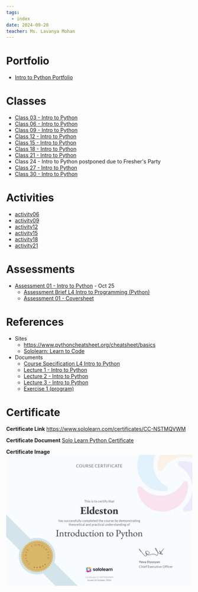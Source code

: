 ```yaml
---
tags:
  - index
date: 2024-09-20
teacher: Ms. Lavanya Mohan
---
```

# Portfolio
- [Intro to Python Portfolio](Intro%20to%20Python%20Portfolio.md)
# Classes
- [Class 03 - Intro to Python](Class%2003%20-%20Intro%20to%20Python.md)
- [Class 06 - Intro to Python](Class%2006%20-%20Intro%20to%20Python.md)
- [Class 09 - Intro to Python](Class%2009%20-%20Intro%20to%20Python.md)
- [Class 12 - Intro to Python](Class%2012%20-%20Intro%20to%20Python.md)
- [Class 15 - Intro to Python](Class%2015%20-%20Intro%20to%20Python.md)
- [Class 18 - Intro to Python](Class%2018%20-%20Intro%20to%20Python.md)
- [Class 21 - Intro to Python](Class%2021%20-%20Intro%20to%20Python.md)
- Class 24 - Intro to Python postponed due to Fresher's Party
- [Class 27 - Intro to Python](Class%2027%20-%20Intro%20to%20Python.md)
- [Class 30 - Intro to Python](Class%2030%20-%20Intro%20to%20Python.md)
# Activities
- [activity06](Activity/Activity%2001%20-%20Intro%20to%20Python/activity06.py)
- [activity09](Activity/Activity%2001%20-%20Intro%20to%20Python/activity09.py)
- [activity12](Activity/Activity%2001%20-%20Intro%20to%20Python/activity12.py)
- [activity15](Activity/Activity%2001%20-%20Intro%20to%20Python/activity15.py)
- [activity18](Activity/Activity%2001%20-%20Intro%20to%20Python/activity18.py)
- [activity21](Activity/Activity%2001%20-%20Intro%20to%20Python/activity21.py)
# Assessments
- [Assessment 01 - Intro to Python](Assessments/Assessment%2001%20-%20Intro%20to%20Python/Assessment%2001%20-%20Intro%20to%20Python.md) - Oct 25
	- [Assessment Brief L4 Intro to Programming (Python)](Assessments/Assessment%2001%20-%20Intro%20to%20Python/Assessment%20Brief%20L4%20Intro%20to%20Python.docx)
	- [Assessment 01 - Coversheet](Assessments/Assessment%2001%20-%20Intro%20to%20Python/Assessment%2001%20-%20Coversheet.docx)
# References
- Sites
	- https://www.pythoncheatsheet.org/cheatsheet/basics
	- [Sololearn: Learn to Code](https://www.sololearn.com/en/learn/courses/python-introduction)
- Documents
	- [Course Specification L4 Intro to Python](Documents/Course%20Specification%20L4%20Intro%20to%20Python.pdf)
	- [Lecture 1 - Intro to Python](Documents/Lecture%201%20-%20Intro%20to%20Python.pptx)
	- [Lecture 2 - Intro to Python](Documents/Lecture%202%20-%20Intro%20to%20Python.pptx)
	- [Lecture 3 - Intro to Python](Documents/Lecture%203%20-%20Intro%20to%20Python.pptx)
	- [Exercise 1 (program)](Activity/Activity%2001%20-%20Intro%20to%20Python/Exercise%201%20(program).docx)
# Certificate
**Certificate Link**
https://www.sololearn.com/certificates/CC-NSTMQVWM

**Certificate Document**
[Solo Learn Python Certificate](Documents/Solo%20Learn%20Python%20Certificate.pdf)

**Certificate Image**
![Solo Learn Python Certificate](Documents/Solo%20Learn%20Python%20Certificate.jpg)